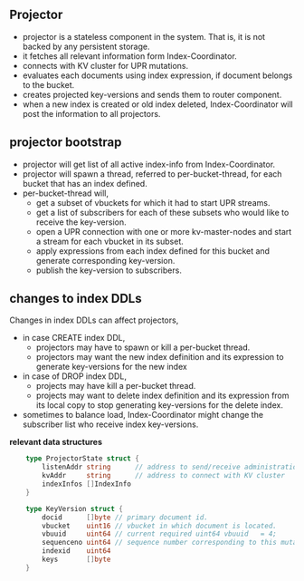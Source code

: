 ## Projector

* projector is a stateless component in the system. That is, it is not backed by
  any persistent storage.
* it fetches all relevant information form Index-Coordinator.
* connects with KV cluster for UPR mutations.
* evaluates each documents using index expression, if document belongs to the
  bucket.
* creates projected key-versions and sends them to router component.
* when a new index is created or old index deleted, Index-Coordinator will post
  the information to all projectors.

## projector bootstrap

* projector will get list of all active index-info from Index-Coordinator.
* projector will spawn a thread, referred to per-bucket-thread, for each
  bucket that has an index defined.
* per-bucket-thread will,
  * get a subset of vbuckets for which it had to start UPR streams.
  * get a list of subscribers for each of these subsets who would like to
    receive the key-version.
  * open a UPR connection with one or more kv-master-nodes and start a stream
    for each vbucket in its subset.
  * apply expressions from each index defined for this bucket and generate
    corresponding key-version.
  * publish the key-version to subscribers.

## changes to index DDLs

Changes in index DDLs can affect projectors,

* in case CREATE index DDL,
  * projectors may have to spawn or kill a per-bucket thread.
  * projectors may want the new index definition and its expression to generate
    key-versions for the new index
* in case of DROP index DDL,
  * projects may have kill a per-bucket thread.
  * projects may want to delete index definition and its expression from its
    local copy to stop generating key-versions for the delete index.
* sometimes to balance load, Index-Coordinator might change the subscriber
  list who receive index key-versions.

**relevant data structures**

```go
    type ProjectorState struct {
        listenAddr string      // address to send/receive administration messages
        kvAddr     string      // address to connect with KV cluster
        indexInfos []IndexInfo
    }

    type KeyVersion struct {
        docid      []byte // primary document id.
        vbucket    uint16 // vbucket in which document is located.
        vbuuid     uint64 // current required uint64 vbuuid   = 4;
        sequenceno uint64 // sequence number corresponding to this mutation
        indexid    uint64
        keys       []byte
    }
```
